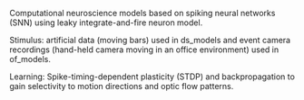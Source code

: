Computational neuroscience models based on spiking neural networks (SNN) using leaky integrate-and-fire neuron model.

Stimulus: artificial data (moving bars) used in ds_models and event camera recordings (hand-held camera moving in an office environment) used in of_models.

Learning: Spike-timing-dependent plasticity (STDP) and backpropagation to gain selectivity to motion directions and optic flow patterns. 

